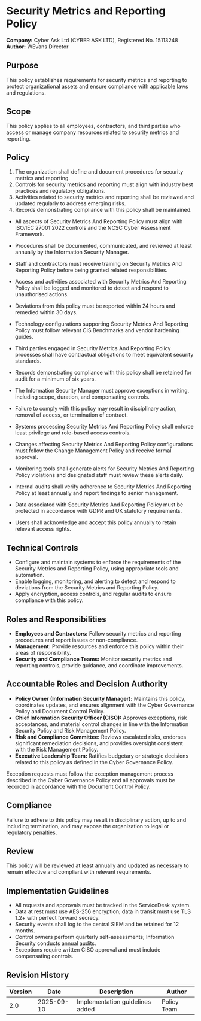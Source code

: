 # Security Metrics and Reporting Policy

**Company:** Cyber Ask Ltd (CYBER ASK LTD), Registered No. 15113248  
**Author:** WEvans Director

## Purpose

This policy establishes requirements for security metrics and reporting to protect organizational assets and ensure compliance with applicable laws and regulations.

## Scope

This policy applies to all employees, contractors, and third parties who access or manage company resources related to security metrics and reporting.

## Policy
1. The organization shall define and document procedures for security metrics and reporting.
2. Controls for security metrics and reporting must align with industry best practices and regulatory obligations.
3. Activities related to security metrics and reporting shall be reviewed and updated regularly to address emerging risks.
4. Records demonstrating compliance with this policy shall be maintained.

- All aspects of Security Metrics And Reporting Policy must align with ISO/IEC 27001:2022 controls and the NCSC Cyber Assessment Framework.
- Procedures shall be documented, communicated, and reviewed at least annually by the Information Security Manager.
- Staff and contractors must receive training on Security Metrics And Reporting Policy before being granted related responsibilities.
- Access and activities associated with Security Metrics And Reporting Policy shall be logged and monitored to detect and respond to unauthorised actions.
- Deviations from this policy must be reported within 24 hours and remedied within 30 days.
- Technology configurations supporting Security Metrics And Reporting Policy must follow relevant CIS Benchmarks and vendor hardening guides.
- Third parties engaged in Security Metrics And Reporting Policy processes shall have contractual obligations to meet equivalent security standards.
- Records demonstrating compliance with this policy shall be retained for audit for a minimum of six years.
- The Information Security Manager must approve exceptions in writing, including scope, duration, and compensating controls.
- Failure to comply with this policy may result in disciplinary action, removal of access, or termination of contract.

- Systems processing Security Metrics And Reporting Policy shall enforce least privilege and role-based access controls.
- Changes affecting Security Metrics And Reporting Policy configurations must follow the Change Management Policy and receive formal approval.
- Monitoring tools shall generate alerts for Security Metrics And Reporting Policy violations and designated staff must review these alerts daily.
- Internal audits shall verify adherence to Security Metrics And Reporting Policy at least annually and report findings to senior management.
- Data associated with Security Metrics And Reporting Policy must be protected in accordance with GDPR and UK statutory requirements.
- Users shall acknowledge and accept this policy annually to retain relevant access rights.

## Technical Controls

- Configure and maintain systems to enforce the requirements of the Security Metrics and Reporting Policy, using appropriate tools and automation.
- Enable logging, monitoring, and alerting to detect and respond to deviations from the Security Metrics and Reporting Policy.
- Apply encryption, access controls, and regular audits to ensure compliance with this policy.

## Roles and Responsibilities

- **Employees and Contractors:** Follow security metrics and reporting procedures and report issues or non-compliance.
- **Management:** Provide resources and enforce this policy within their areas of responsibility.
- **Security and Compliance Teams:** Monitor security metrics and reporting controls, provide guidance, and coordinate improvements.

## Accountable Roles and Decision Authority

- **Policy Owner (Information Security Manager):** Maintains this policy, coordinates updates, and ensures alignment with the Cyber Governance Policy and Document Control Policy.
- **Chief Information Security Officer (CISO):** Approves exceptions, risk acceptances, and material control changes in line with the Information Security Policy and Risk Management Policy.
- **Risk and Compliance Committee:** Reviews escalated risks, endorses significant remediation decisions, and provides oversight consistent with the Risk Management Policy.
- **Executive Leadership Team:** Ratifies budgetary or strategic decisions related to this policy as defined in the Cyber Governance Policy.

Exception requests must follow the exception management process described in the Cyber Governance Policy and all approvals must be recorded in accordance with the Document Control Policy.

## Compliance

Failure to adhere to this policy may result in disciplinary action, up to and including termination, and may expose the organization to legal or regulatory penalties.

## Review

This policy will be reviewed at least annually and updated as necessary to remain effective and compliant with relevant requirements.

## Implementation Guidelines
- All requests and approvals must be tracked in the ServiceDesk system.
- Data at rest must use AES-256 encryption; data in transit must use TLS 1.2+ with perfect forward secrecy.
- Security events shall log to the central SIEM and be retained for 12 months.
- Control owners perform quarterly self-assessments; Information Security conducts annual audits.
- Exceptions require written CISO approval and must include compensating controls.

## Revision History

| Version | Date | Description | Author |
| ------- | ---------- | ----------------------- | ------ |
| 2.0     | 2025-09-10 | Implementation guidelines added | Policy Team |
